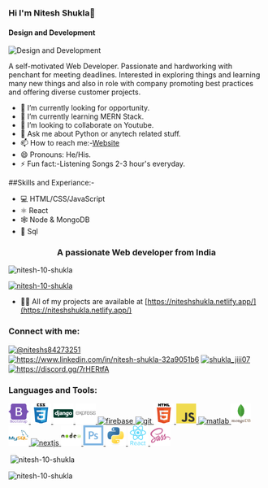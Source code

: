 ### Hi I'm Nitesh Shukla👋
#### Design and Development
![Design and Development](https://pbs.twimg.com/profile_banners/1214956097296953344/1623826429/1080x360)

A self-motivated Web Developer. Passionate
and hardworking with penchant for meeting
deadlines. Interested in exploring things and
learning many new things and also in role with company promoting best practices and offering diverse customer projects.

- 🔭 I’m currently looking for opportunity.
- 🌱 I’m currently learning MERN Stack.
- 👯 I’m looking to collaborate on Youtube.
- 💬 Ask me about Python or anytech related stuff.
- 📫 How to reach me:-[Website](https://niteshshukla.netlify.app/)
- 😄 Pronouns: He/His.
- ⚡ Fun fact:-Listening Songs 2-3 hour's everyday.

##Skills and Experiance:-
* 💻 HTML/CSS/JavaScript
* ⚛  React
* 🕸  Node & MongoDB
* 📅 Sql

<h3 align="center">A passionate Web developer from India</h3>

<p align="left"> <img src="https://komarev.com/ghpvc/?username=nitesh-10-shukla&label=Profile%20views&color=0e75b6&style=flat" alt="nitesh-10-shukla" /> </p>

<p align="left"> <a href="https://github.com/ryo-ma/github-profile-trophy"><img src="https://github-profile-trophy.vercel.app/?username=nitesh-10-shukla" alt="nitesh-10-shukla" /></a> </p>

- 👨‍💻 All of my projects are available at [https://niteshshukla.netlify.app/](https://niteshshukla.netlify.app/)

<h3 align="left">Connect with me:</h3>
<p align="left">
<a href="https://twitter.com/@niteshs84273251" target="blank"><img align="center" src="https://raw.githubusercontent.com/rahuldkjain/github-profile-readme-generator/master/src/images/icons/Social/twitter.svg" alt="@niteshs84273251" height="30" width="40" /></a>
<a href="https://linkedin.com/in/https://www.linkedin.com/in/nitesh-shukla-32a9051b6" target="blank"><img align="center" src="https://raw.githubusercontent.com/rahuldkjain/github-profile-readme-generator/master/src/images/icons/Social/linked-in-alt.svg" alt="https://www.linkedin.com/in/nitesh-shukla-32a9051b6" height="30" width="40" /></a>
<a href="https://instagram.com/shukla_jiii07" target="blank"><img align="center" src="https://raw.githubusercontent.com/rahuldkjain/github-profile-readme-generator/master/src/images/icons/Social/instagram.svg" alt="shukla_jiii07" height="30" width="40" /></a>
<a href="https://discord.gg/https://discord.gg/7rHERtfA" target="blank"><img align="center" src="https://raw.githubusercontent.com/rahuldkjain/github-profile-readme-generator/master/src/images/icons/Social/discord.svg" alt="https://discord.gg/7rHERtfA" height="30" width="40" /></a>
</p>

<h3 align="left">Languages and Tools:</h3>
<p align="left"> <a href="https://getbootstrap.com" target="_blank"> <img src="https://raw.githubusercontent.com/devicons/devicon/master/icons/bootstrap/bootstrap-plain-wordmark.svg" alt="bootstrap" width="40" height="40"/> </a> <a href="https://www.w3schools.com/css/" target="_blank"> <img src="https://raw.githubusercontent.com/devicons/devicon/master/icons/css3/css3-original-wordmark.svg" alt="css3" width="40" height="40"/> </a> <a href="https://www.djangoproject.com/" target="_blank"> <img src="https://raw.githubusercontent.com/devicons/devicon/master/icons/django/django-original.svg" alt="django" width="40" height="40"/> </a> <a href="https://expressjs.com" target="_blank"> <img src="https://raw.githubusercontent.com/devicons/devicon/master/icons/express/express-original-wordmark.svg" alt="express" width="40" height="40"/> </a> <a href="https://firebase.google.com/" target="_blank"> <img src="https://www.vectorlogo.zone/logos/firebase/firebase-icon.svg" alt="firebase" width="40" height="40"/> </a> <a href="https://git-scm.com/" target="_blank"> <img src="https://www.vectorlogo.zone/logos/git-scm/git-scm-icon.svg" alt="git" width="40" height="40"/> </a> <a href="https://www.w3.org/html/" target="_blank"> <img src="https://raw.githubusercontent.com/devicons/devicon/master/icons/html5/html5-original-wordmark.svg" alt="html5" width="40" height="40"/> </a> <a href="https://developer.mozilla.org/en-US/docs/Web/JavaScript" target="_blank"> <img src="https://raw.githubusercontent.com/devicons/devicon/master/icons/javascript/javascript-original.svg" alt="javascript" width="40" height="40"/> </a> <a href="https://www.mathworks.com/" target="_blank"> <img src="https://upload.wikimedia.org/wikipedia/commons/2/21/Matlab_Logo.png" alt="matlab" width="40" height="40"/> </a> <a href="https://www.mongodb.com/" target="_blank"> <img src="https://raw.githubusercontent.com/devicons/devicon/master/icons/mongodb/mongodb-original-wordmark.svg" alt="mongodb" width="40" height="40"/> </a> <a href="https://www.mysql.com/" target="_blank"> <img src="https://raw.githubusercontent.com/devicons/devicon/master/icons/mysql/mysql-original-wordmark.svg" alt="mysql" width="40" height="40"/> </a> <a href="https://nextjs.org/" target="_blank"> <img src="https://cdn.worldvectorlogo.com/logos/nextjs-3.svg" alt="nextjs" width="40" height="40"/> </a> <a href="https://nodejs.org" target="_blank"> <img src="https://raw.githubusercontent.com/devicons/devicon/master/icons/nodejs/nodejs-original-wordmark.svg" alt="nodejs" width="40" height="40"/> </a> <a href="https://www.photoshop.com/en" target="_blank"> <img src="https://raw.githubusercontent.com/devicons/devicon/master/icons/photoshop/photoshop-line.svg" alt="photoshop" width="40" height="40"/> </a> <a href="https://www.python.org" target="_blank"> <img src="https://raw.githubusercontent.com/devicons/devicon/master/icons/python/python-original.svg" alt="python" width="40" height="40"/> </a> <a href="https://reactjs.org/" target="_blank"> <img src="https://raw.githubusercontent.com/devicons/devicon/master/icons/react/react-original-wordmark.svg" alt="react" width="40" height="40"/> </a> <a href="https://sass-lang.com" target="_blank"> <img src="https://raw.githubusercontent.com/devicons/devicon/master/icons/sass/sass-original.svg" alt="sass" width="40" height="40"/> </a> </p>

<p>&nbsp;<img align="center" src="https://github-readme-stats.vercel.app/api?username=nitesh-10-shukla&show_icons=true&locale=en" alt="nitesh-10-shukla" /></p>

<p><img align="center" src="https://github-readme-streak-stats.herokuapp.com/?user=nitesh-10-shukla&" alt="nitesh-10-shukla" /></p>
